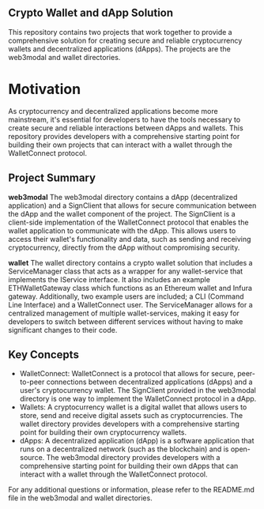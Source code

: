 ## Crypto Wallet and dApp Solution
This repository contains two projects that work together to provide a comprehensive solution for creating secure and reliable cryptocurrency wallets and decentralized applications (dApps). The projects are the web3modal and wallet directories.

# Motivation
As cryptocurrency and decentralized applications become more mainstream, it's essential for developers to have the tools necessary to create secure and reliable interactions between dApps and wallets. This repository provides developers with a comprehensive starting point for building their own projects that can interact with a wallet through the WalletConnect protocol.

## Project Summary
**web3modal**
The web3modal directory contains a dApp (decentralized application) and a SignClient that allows for secure communication between the dApp and the wallet component of the project. The SignClient is a client-side implementation of the WalletConnect protocol that enables the wallet application to communicate with the dApp. This allows users to access their wallet's functionality and data, such as sending and receiving cryptocurrency, directly from the dApp without compromising security.

**wallet**
The wallet directory contains a crypto wallet solution that includes a ServiceManager class that acts as a wrapper for any wallet-service that implements the IService interface. It also includes an example ETHWalletGateway class which functions as an Ethereum wallet and Infura gateway. Additionally, two example users are included; a CLI (Command Line Interface) and a WalletConnect user. The ServiceManager allows for a centralized management of multiple wallet-services, making it easy for developers to switch between different services without having to make significant changes to their code.

## Key Concepts
- WalletConnect: WalletConnect is a protocol that allows for secure, peer-to-peer connections between decentralized applications (dApps) and a user's cryptocurrency wallet. The SignClient provided in the web3modal directory is one way to implement the WalletConnect protocol in a dApp.
- Wallets: A cryptocurrency wallet is a digital wallet that allows users to store, send and receive digital assets such as cryptocurrencies. The wallet directory provides developers with a comprehensive starting point for building their own cryptocurrency wallets.
- dApps: A decentralized application (dApp) is a software application that runs on a decentralized network (such as the blockchain) and is open-source. The web3modal directory provides developers with a comprehensive starting point for building their own dApps that can interact with a wallet through the WalletConnect protocol.

For any additional questions or information, please refer to the README.md file in the web3modal and wallet directories.



